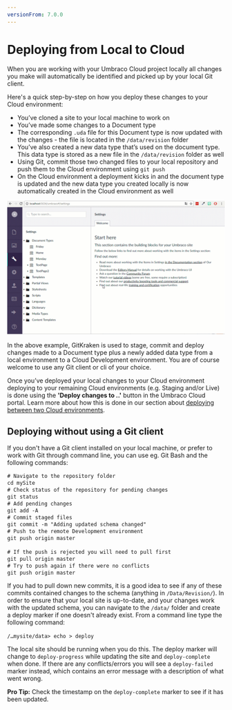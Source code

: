 ```yaml
---
versionFrom: 7.0.0
---
```


# Deploying from Local to Cloud

When you are working with your Umbraco Cloud project locally all changes you make will automatically be identified and picked up by your local Git client.

Here's a quick step-by-step on how you deploy these changes to your Cloud environment:

  - You’ve cloned a site to your local machine to work on
  - You’ve made some changes to a Document type
  - The corresponding `.uda` file for this Document type is now updated with the changes - the file is located in the `/data/revision` folder
  - You’ve also created a new data type that’s used on the document type. This data type is stored as a new file in the `/data/revision` folder as well
  - Using Git, commit those two changed files to your local repository and push them to the Cloud environment using `git push`
  - On the Cloud environment a deployment kicks in and the document type is updated and the new data type you created locally is now automatically created in the Cloud environment as well

![Deploy from Local to Remote](images/stage-commit-deploy.gif)

In the above example, GitKraken is used to stage, commit and deploy changes made to a Document type plus a newly added data type from a local environment to a Cloud Development environment. You are of course welcome to use any Git client or cli of your choice.

Once you’ve deployed your local changes to your Cloud environment deploying to your remaining Cloud environments (e.g. Staging and/or Live) is done using the **'Deploy changes to ..'** button in the Umbraco Cloud portal. Learn more about how this is done in our section about [deploying between two Cloud environments](../Cloud-to-Cloud).

## Deploying without using a Git client

If you don't have a Git client installed on your local machine, or prefer to work with Git through command line, you can use eg. Git Bash and the following commands:

    # Navigate to the repository folder
    cd mySite
    # Check status of the repository for pending changes
    git status
    # Add pending changes
    git add -A
    # Commit staged files
    git commit -m "Adding updated schema changed"
    # Push to the remote Development environment
    git push origin master

    # If the push is rejected you will need to pull first
    git pull origin master
    # Try to push again if there were no conflicts
    git push origin master

If you had to pull down new commits, it is a good idea to see if any of these commits contained changes to the schema (anything in `/Data/Revision/`). In order to ensure that your local site is up-to-date, and your changes work with the updated schema, you can navigate to the `/data/` folder and create a deploy marker if one doesn't already exist. From a command line type the following command:

`/…mysite/data> echo > deploy`

The local site should be running when you do this. The deploy marker will change to `deploy-progress` while updating the site and `deploy-complete` when done. If there are any conflicts/errors you will see a `deploy-failed` marker instead, which contains an error message with a description of what went wrong.

**Pro Tip:** Check the timestamp on the `deploy-complete` marker to see if it has been updated.
